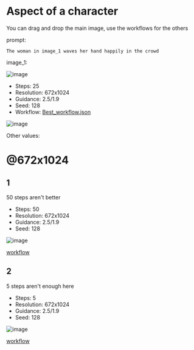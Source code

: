 # Aspect of a character

You can drag and drop the main image, use the workflows for the others

prompt:

```
The woman in image_1 waves her hand happily in the crowd
```

image_1:

![image](../../inputs/original/zhang.png)

- Steps: 25
- Resolution: 672x1024
- Guidance: 2.5/1.9
- Seed: 128
- Workflow: [Best_workflow.json](Best_workflow.json)

![image](Best.png)

Other values:

# @672x1024

## 1

50 steps aren't better

- Steps: 50
- Resolution: 672x1024
- Guidance: 2.5/1.9
- Seed: 128

![image](1/OmniGen_00050__128_672x1024_no_prompt.jpg)

[workflow](1/OmniGen_00050__workflow.json)

## 2

5 steps aren't enough here

- Steps: 5
- Resolution: 672x1024
- Guidance: 2.5/1.9
- Seed: 128

![image](1/OmniGen_00049__128_672x1024_no_prompt.jpg)

[workflow](1/OmniGen_00049__workflow.json)


